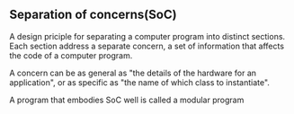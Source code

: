 ## Separation of concerns(SoC)

A design priciple for separating a computer program into distinct sections. Each section address a separate concern, a set of information that affects the code of a computer program.

A concern can be as general as "the details of the hardware for an application", or as specific as "the name of which class to instantiate".

A program that embodies SoC well is called a modular program